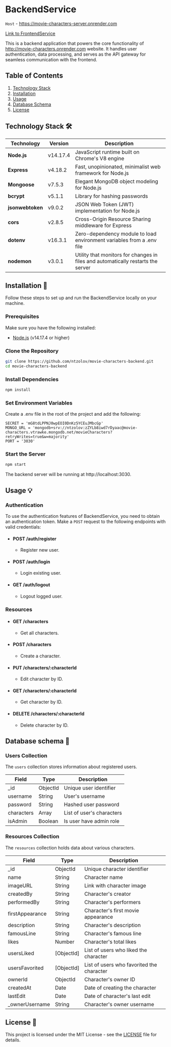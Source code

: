 # BackendService 
`Host` - https://movie-characters-server.onrender.com

[Link to FrontendService](https://github.com/ntzolov/movie-characters-client)

This is a backend application that powers the core functionality of http://movie-characters.onrender.com website. It handles user authentication, data processing, and serves as the API gateway for seamless communication with the frontend.

## Table of Contents

1. [Technology Stack](#technology-stack)
2. [Installation](#installation)
3. [Usage](#usage)
4. [Database Schema](#database-schema)
5. [License](#license)

## Technology Stack 🛠️ <a name="technology-stack"></a>

| Technology     | Version    | Description                                       |
| -------------- | ---------- | ------------------------------------------------- |
| **Node.js**    | v14.17.4   | JavaScript runtime built on Chrome's V8 engine   |
| **Express**    | v4.18.2    | Fast, unopinionated, minimalist web framework for Node.js |
| **Mongoose**   | v7.5.3     | Elegant MongoDB object modeling for Node.js      |
| **bcrypt**     | v5.1.1     | Library for hashing passwords                     |
| **jsonwebtoken** | v9.0.2   | JSON Web Token (JWT) implementation for Node.js   |
| **cors**       | v2.8.5     | Cross-Origin Resource Sharing middleware for Express |
| **dotenv**     | v16.3.1    | Zero-dependency module to load environment variables from a .env file |
| **nodemon**    | v3.0.1     | Utility that monitors for changes in files and automatically restarts the server |


## Installation 🔽 <a name="installation"></a>

Follow these steps to set up and run the BackendService locally on your machine.

### Prerequisites

Make sure you have the following installed:

- [Node.js](https://nodejs.org/) (v14.17.4 or higher)

### Clone the Repository

```bash
git clone https://github.com/ntzolov/movie-characters-backend.git
cd movie-characters-backend
```

### Install Dependencies

```bash
npm install
```

### Set Environment Variables

Create a .env file in the root of the project and add the following:

```env
SECRET = 'mG8tdLPPNJ0wpEOI0DnKz5YCEuJMbcGp'
MONGO_URL = 'mongodb+srv://ntzolov:zZYLb8iwd7rDyaac@movie-characters.vtrawke.mongodb.net/movieCharacters?retryWrites=true&w=majority'
PORT = '3030'
```

### Start the Server

```bash
npm start
```

The backend server will be running at http://localhost:3030.

## Usage 💡 <a name="usage"></a>

### Authentication

To use the authentication features of BackendService, you need to obtain an authentication token. Make a `POST` request to the following endpoints with valid credentials:

- #### POST /auth/register
  - Register new user.
- #### POST /auth/login
  - Login existing user.
- #### GET /auth/logout
  - Logout logged user.

### Resources

- #### GET /characters
  - Get all characters.
- #### POST /characters
  - Create a character.
- #### PUT /characters/:characterId
  - Edit character by ID.
- #### GET /characters/:characterId
  - Get character by ID.
- ####  DELETE /characters/:characterId
  - Delete character by ID.

## Database schema 📃 <a name="database-schema"></a>

### Users Collection

The `users` collection stores information about registered users.

| Field       | Type     | Description               |
|-------------|----------|---------------------------|
| _id         | ObjectId | Unique user identifier    |
| username    | String   | User's username           |
| password    | String   | Hashed user password      |
| characters  | Array    | List of user's characters |
| isAdmin     | Boolean  | Is user have admin role   |

### Resources Collection

The `resources` collection holds data about various characters.

| Field       | Type     | Description               |
|-------------|----------|---------------------------|
| _id         | ObjectId | Unique character identifier|
| name        | String   | Character name             |
| imageURL    | String   | Link with character image |
| createdBy   | String   | Character's creator       |
| performedBy | String   | Character's performers    |
| firstAppearance | String   | Character's first movie appearance |
| description | String   | Character's description   |
| famousLine  | String   | Character's famous line   |
| likes       | Number   | Character's total likes   |
| usersLiked  | [ObjectId] | List of users who liked the character |
| usersFavorited | [ObjectId] | List of users who favorited the character |
| ownerId     | ObjectId | Character's owner ID      |
| createdAt   | Date     | Date of creating the character |
| lastEdit    | Date     | Date of character's last edit |
| _ownerUsername | String   | Character's owner username |

## License 📝 <a name="license"></a>

This project is licensed under the MIT License - see the [LICENSE](LICENSE) file for details.
